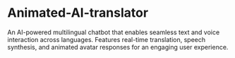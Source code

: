 # Animated-AI-translator
An AI-powered multilingual chatbot that enables seamless text and voice interaction across languages. Features real-time translation, speech synthesis, and animated avatar responses for an engaging user experience.

